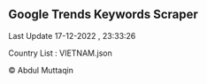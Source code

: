 

## Google Trends Keywords Scraper 
 
Last Update 17-12-2022 , 23:33:26

Country List :
VIETNAM.json



© Abdul Muttaqin 
